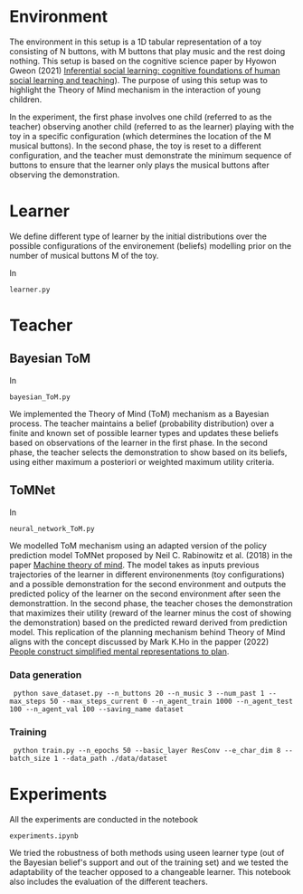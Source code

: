 # Environment
The environment in this setup is a 1D tabular representation of a toy consisting of N buttons, with M buttons that play music and the rest doing nothing. This setup is based on the cognitive science paper by Hyowon Gweon (2021) [Inferential social learning: cognitive foundations of human social learning and teaching](https://www.sciencedirect.com/science/article/pii/S1364661321001789)). The purpose of using this setup was to highlight the Theory of Mind mechanism in the interaction of young children.

In the experiment, the first phase involves one child (referred to as the teacher) observing another child (referred to as the learner) playing with the toy in a specific configuration (which determines the location of the M musical buttons). In the second phase, the toy is reset to a different configuration, and the teacher must demonstrate the minimum sequence of buttons to ensure that the learner only plays the musical buttons after observing the demonstration.
# Learner
We define different type of learner by the initial distributions over the possible configurations of the environement (beliefs) modelling prior on the number of musical buttons M of the toy.

In 

    learner.py
# Teacher
## Bayesian ToM
In

    bayesian_ToM.py
    
We implemented the Theory of Mind (ToM) mechanism as a Bayesian process. The teacher maintains a belief (probability distribution) over a finite and known set of possible learner types and updates these beliefs based on observations of the learner in the first phase.
In the second phase, the teacher selects the demonstration to show based on its beliefs, using either maximum a posteriori or weighted maximum utility criteria.
## ToMNet
In 

    neural_network_ToM.py
    
We modelled ToM mechanism using an adapted version of the policy prediction model ToMNet proposed by Neil C. Rabinowitz et al. (2018) in the paper [Machine theory of mind](https://arxiv.org/abs/1802.07740). The model takes as inputs previous trajectories of the learner in different environenments (toy configurations) and a possible demonstration for the second environment and outputs the predicted policy of the learner on the second environment after seen the demonstrattion.
In the second phase, the teacher choses the demonstration that maximizes their utility (reward of the learner minus the cost of showing the demonstration) based on the predicted reward derived from prediction model. This replication of the planning mechanism behind Theory of Mind aligns with the concept discussed by Mark K.Ho in the papper (2022) [People construct simplified mental representations to plan](https://arxiv.org/abs/2105.06948).
### Data generation
     python save_dataset.py --n_buttons 20 --n_music 3 --num_past 1 --max_steps 50 --max_steps_current 0 --n_agent_train 1000 --n_agent_test 100 --n_agent_val 100 --saving_name dataset
### Training
     python train.py --n_epochs 50 --basic_layer ResConv --e_char_dim 8 --batch_size 1 --data_path ./data/dataset
# Experiments
All the experiments are conducted in the notebook

    experiments.ipynb
    
We tried the robustness of both methods using useen learner type (out of the Bayesian belief's support and out of the training set) and we tested the adaptability of the teacher opposed to a changeable learner. This notebook also includes the evaluation of the different teachers.
